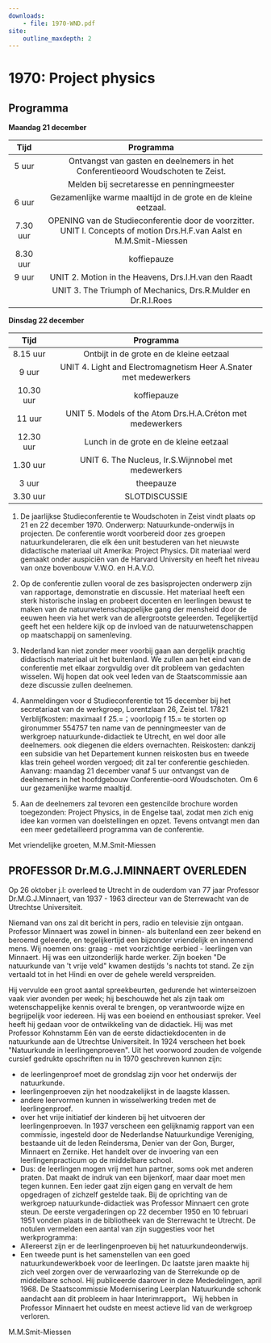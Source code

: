 ```yaml
---
downloads:
    - file: 1970-WND.pdf
site:
    outline_maxdepth: 2
---
```


# 1970: Project physics
    
## Programma
**Maandag 21 december**

| Tijd | Programma |
| :---: | :---: |
| 5 uur | Ontvangst van gasten en deelnemers in het Conferentieoord Woudschoten te Zeist. |
|  | Melden bij secretaresse en penningmeester |
| 6 uur | Gezamenlijke warme maaltijd in de grote en de kleine eetzaal. |
| 7.30 uur | OPENING van de Studieconferentie door de voorzitter. UNIT l. Concepts of motion Drs.H.F.van Aalst en M.M.Smit-Miessen |
| 8.30 uur | koffiepauze |
| 9 uur | UNIT 2. Motion in the Heavens, Drs.I.H.van den Raadt |
|  | UNIT 3. The Triumph of Mechanics, Drs.R.Mulder en Dr.R.I.Roes |

**Dinsdag 22 december**

| Tijd | Programma |
| :---: | :---: |
| 8.15 uur | Ontbijt in de grote en de kleine eetzaal |
| 9 uur | UNIT 4. Light and Electromagnetism Heer A.Snater met medewerkers|
| 10.30 uur | koffiepauze|
| 11 uur | UNIT 5. Models of the Atom Drs.H.A.Créton met medewerkers|
| 12.30 uur | Lunch in de grote en de kleine eetzaal|
| 1.30 uur | UNIT 6. The Nucleus, Ir.S.Wijnnobel met medewerkers|
| 3 uur | theepauze|
| 3.30 uur | SLOTDISCUSSIE|

1. De jaarlijkse Studieconferentie te Woudschoten in Zeist vindt plaats op 21 en 22 december 1970. Onderwerp:
Natuurkunde-onderwijs in projecten.
De conferentie wordt voorbereid door zes groepen natuurkundeleraren, die elk éen unit bestuderen van het nieuwste didactische materiaal uit Amerika: Project Physics. Dit materiaal werd gemaakt onder auspiciën van de Harvard University en heeft het niveau van onze bovenbouw V.W.O. en H.A.V.O.

2. Op de conferentie zullen vooral de zes basisprojecten onderwerp zijn van rapportage, demonstratie en discussie. Het materiaal heeft een sterk historische inslag en probeert docenten en leerlingen bewust te maken van de natuurwetenschappelijke gang der mensheid door de eeuwen heen via het werk van de allergrootste geleerden. Tegelijkertijd geeft het een heldere kijk op de invloed van de natuurwetenschappen op maatschappij on samenleving.

3. Nederland kan niet zonder meer voorbij gaan aan dergelijk prachtig didactisch materiaal uit het buitenland. We zullen aan het eind van de conferentie met elkaar zorgvuldig over dit probleem van gedachten wisselen. Wij hopen dat ook veel leden van de Staatscommissie aan deze discussie zullen deelnemen.

4. Aanmeldingen voor d Studieconferentie tot 15 december bij het secretariaat van de werkgroep, Lorentzlaan 26, Zeist tel. 17821
Verblijfkosten: maximaal f 25.=；voorlopig f 15.= te storten op gironummer 554757 ten name van de penningmeester van de werkgroep natuurkunde-didactiek te Utrecht, en wel door alle deelnemers. ook diegenen die elders overnachten.
Reiskosten: dankzij een subsidie van het Departement kunnen reiskosten bus en tweede klas trein geheel worden vergoed; dit zal ter conferentie geschieden.
Aanvang: maandag 21 december vanaf 5 uur ontvangst van de deelnemers in het hoofdgebouw Conferentie-oord Woudschoten. Om 6 uur gezamenlijke warme maaltijd.

5. Aan de deelnemers zal tevoren een gestencilde brochure worden toegezonden: Project Physics, in de Engelse taal, zodat men zich enig idee kan vormen van doelstellingen en opzet. Tevens ontvangt men dan een meer gedetailleerd programma van de conferentie.

Met vriendelijke groeten,
M.M.Smit-Miessen

## PROFESSOR Dr.M.G.J.MINNAERT OVERLEDEN

Op 26 oktober j.l: overleed te Utrecht in de ouderdom van 77 jaar Professor Dr.M.G.J.Minnaert, van 1937 - 1963 directeur van de Sterrewacht van de Utrechtse Universiteit.

Niemand van ons zal dit bericht in pers, radio en televisie zijn ontgaan. Professor Minnaert was zowel in binnen- als buitenland een zeer bekend en beroemd geleerde, en tegelijkertijd een bijzonder vriendelijk en innemend mens. Wij noemen ons: graag - met voorzichtige eerbied - leerlingen van Minnaert.
Hij was een uitzonderlijk harde werker. Zijn boeken "De natuurkunde van 't vrije veld" kwamen destijds 's nachts tot stand. Ze zijn vertaald tot in het Hindi en over de gehele wereld verspreiden.

Hij vervulde een groot aantal spreekbeurten, gedurende het winterseizoen vaak vier avonden per week; hij beschouwde het als zijn taak om wetenschappelijke kennis overal te brengen, op verantwoorde wijze en begrijpelijk voor iedereen. Hij was een boeiend en enthousiast spreker.
Veel heeft hij gedaan voor de ontwikkeling van de didactiek. Hij was met Professor Kohnstamm Eén van de eerste didactiekdocenten in de natuurkunde aan de Utrechtse Universiteit. In 1924 verscheen het boek "Natuurkunde in leerlingenproeven". Uit het voorwoord zouden de volgende cursief gedrukte opschriften nu in 1970 geschreven kunnen zijn:

- de leerlingenproef moet de grondslag zijn voor het onderwijs der natuurkunde.
- leerlingenproeven zijn het noodzakelijkst in de laagste klassen.
- andere leervormen kunnen in wisselwerking treden met de leerlingenproef.
- over het vrije initiatief der kinderen bij het uitvoeren der leerlingenproeven.
In 1937 verscheen een gelijknamig rapport van een commissie, ingesteld door de Nederlandse Natuurkundige Vereniging, bestaande uit de leden Reindersma, Denier van der Gon, Burger, Minnaert en Zernike. Het handelt over de invoering van een leerlingenpracticum op de middelbare school.
- Dus: de leerlingen mogen vrij met hun partner, soms ook met anderen praten. Dat maakt de indruk van een bijenkorf, maar daar moet men tegen kunnen. Een ieder gaat zijn eigen gang en vervalt de hem opgedragen of zichzelf gestelde taak.
Bij de oprichting van de werkgroep natuurkunde-didactiek was
Professor Minnaert cen grote steun. De eerste vergaderingen op 22 december 1950 en 10 februari 1951 vonden plaats in de bibliotheek van de Sterrewacht te Utrecht. De notulen vermelden een aantal van zijn suggesties voor het werkprogramma:
- Allereerst zijn er de leerlingenproeven bij het natuurkundeonderwijs.
- Een tweede punt is het samenstellen van een goed natuurkundewerkboek voor de leerlingen.
Dc laatste jaren maakte hij zich veel zorgen over de verwaarlozing van de Sterrekunde op de middelbare school. Hij publiceerde daarover in deze Mededelingen, april 1968. De Staatscommissie Modernisering Leerplan Natuurkunde schonk aandacht aan dit probleem in haar Interimrapport。
Wij hebben in Professor Minnaert het oudste en meest actieve lid van de werkgroep verloren.

M.M.Smit-Miessen
